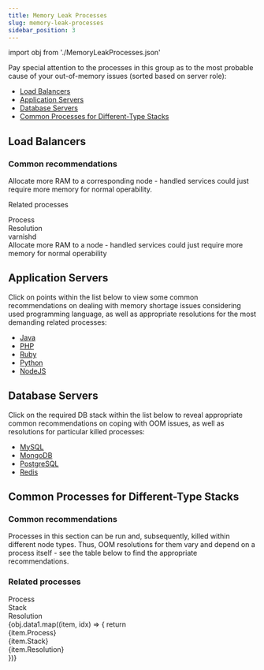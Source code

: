 ```yaml
---
title: Memory Leak Processes
slug: memory-leak-processes
sidebar_position: 3
---
```


import obj from './MemoryLeakProcesses.json'

<!-- ## OOM Killer Resolutions: Processes with High Risk of Memory Leak -->

Pay special attention to the processes in this group as to the most probable cause of your out-of-memory issues (sorted based on server role):

- [Load Balancers](/application-setting/oom-killer-troubleshooting/memory-leak-processes#load-balancers)
- [Application Servers](/application-setting/oom-killer-troubleshooting/memory-leak-processes#application-servers)
- [Database Servers](/application-setting/oom-killer-troubleshooting/memory-leak-processes#database-servers)
- [Common Processes for Different-Type Stacks](/application-setting/oom-killer-troubleshooting/memory-leak-processes#common-processes-for-different-type-stacks)

## Load Balancers

### Common recommendations

Allocate more RAM to a corresponding node - handled services could just require more memory for normal operability.

Related processes

<div style={{
        width: '100%',
        margin: '0 0 5rem 0',
        borderRadius: '7px',
        overflow: 'hidden',
    }} >
    <div>
        <div style={{
            width: '100%',
            height: 'auto',
            border: '1px solid var(--ifm-toc-border-color)',
            display: 'grid', 
            fontWeight: '500',
            color: 'var(--table-color-primary)',
            background: 'var(--table-bg-primary-t2)', 
            gridTemplateColumns: '0.3fr 1fr',
            overflow: 'hidden',
        }}>
            <div style={{
                display: 'flex', 
                alignItems: 'center', 
                justifyContent: 'center',
                padding: '20px',
                wordBreak: 'break-all',
                borderRight: '1px solid var(--ifm-toc-border-color)',
            }}>
                Process
            </div>
            <div style={{
                display: 'flex', 
                alignItems: 'center', 
                justifyContent: 'center',
                padding: '20px',
                borderRight: '1px solid var(--ifm-toc-border-color)',
                wordBreak: 'break-all'
            }}>
               Resolution
            </div>
        </div>
         <div  style={{
            width: '100%',
            height: 'auto',
            border: '1px solid var(--ifm-toc-border-color)',
            display: 'grid', 
          gridTemplateColumns: '0.3fr 1fr',
            fontWeight: '400',
        }}>
            <div style={{
                padding: '20px',
                borderRight: '1px solid var(--ifm-toc-border-color)',
                background: 'var(--table-bg-primary-t1)',
                display: 'flex', 
                alignItems: 'center', 
                justifyContent: 'flex-start',
                wordBreak: 'break-all',
                padding: '20px',
            }}>
                varnishd
            </div>
            <div style={{
                padding: '20px',
                wordBreak: 'break-all'
            }}>
                Allocate more RAM to a node - handled services could just require more memory for normal operability
            </div>
        </div> 
    </div> 
</div>

## Application Servers

Click on points within the list below to view some common recommendations on dealing with memory shortage issues considering used programming language, as well as appropriate resolutions for the most demanding related processes:

- <u>Java</u>
- <u>PHP</u>
- <u>Ruby</u>
- <u>Python</u>
- <u>NodeJS</u>

## Database Servers

Click on the required DB stack within the list below to reveal appropriate common recommendations on coping with OOM issues, as well as resolutions for particular killed processes:

- <u>MySQL</u>
- <u>MongoDB</u>
- <u>PostgreSQL</u>
- <u>Redis</u>

## Common Processes for Different-Type Stacks

### Common recommendations

Processes in this section can be run and, subsequently, killed within different node types. Thus, OOM resolutions for them vary and depend on a process itself - see the table below to find the appropriate recommendations.

### Related processes

<div style={{
        width: '100%',
        margin: '0 0 5rem 0',
        borderRadius: '7px',
        overflow: 'hidden',
    }} >
    <div>
        <div style={{
            width: '100%',
            height: 'auto',
            border: '1px solid var(--ifm-toc-border-color)',
            display: 'grid', 
            fontWeight: '500',
            color: 'var(--table-color-primary)',
            background: 'var(--table-bg-primary-t2)', 
            gridTemplateColumns: '0.3fr 0.3fr 1fr',
            overflow: 'hidden',
        }}>
            <div style={{
                display: 'flex', 
                alignItems: 'center', 
                justifyContent: 'center',
                padding: '20px',
                wordBreak: 'break-all',
                borderRight: '1px solid var(--ifm-toc-border-color)',
            }}>
                Process
            </div>
            <div style={{
                display: 'flex', 
                alignItems: 'center', 
                justifyContent: 'center',
                padding: '20px',
                borderRight: '1px solid var(--ifm-toc-border-color)',
                wordBreak: 'break-all'
            }}>
               Stack
            </div>
            <div style={{
                display: 'flex', 
                alignItems: 'center', 
                justifyContent: 'center',
                padding: '20px',
                borderRight: '1px solid var(--ifm-toc-border-color)',
                wordBreak: 'break-all'
            }}>
               Resolution
            </div>
        </div>
        {obj.data1.map((item, idx) => {
            return <div key={idx}  style={{
            width: '100%',
            height: 'auto',
            border: '1px solid var(--ifm-toc-border-color)',
            display: 'grid', 
          gridTemplateColumns: '0.3fr 0.3fr 1fr',
            fontWeight: '400',
        }}>
            <div style={{
                padding: '20px',
                borderRight: '1px solid var(--ifm-toc-border-color)',
                background: 'var(--table-bg-primary-t1)',
                display: 'flex', 
                alignItems: 'center', 
                justifyContent: 'flex-start',
                wordBreak: 'break-all',
                padding: '20px',
            }}>{item.Process}
            </div>
            <div style={{
                padding: '20px',
                wordBreak: 'break-all'
            }}>{item.Stack}
            </div>
            <div style={{
                padding: '20px',
                wordBreak: 'break-all'
            }}>{item.Resolution}
            </div>
        </div> 
        })}
    </div> 
</div>
